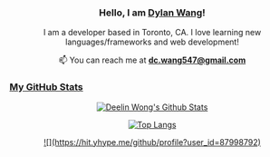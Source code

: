 <h3 align="center">Hello, I am <b><a rel="nofollow noopener noreferrer" target="_blank" href="https://web-portfolio-ten.vercel.app/">Dylan Wang</a></b>!</samp></h3>

<div align="center">
    <p>I am a developer based in Toronto, CA. I love learning new languages/frameworks and web development! </p>
    📫 You can reach me at <b><a rel="nofollow noopener noreferrer" target="_blank" href="mailto:dc.wang547@gmail.com">dc.wang547@gmail.com</b>
</div>

###  My GitHub Stats

<div align="center">
<p>
<img  alt ="Deelin Wong's Github Stats"src="https://github-readme-stats.vercel.app/api?username=dwang134&show_icons=true">
</p>
<p>
<img alt ="Top Langs"src="https://github-readme-stats.vercel.app/api/top-langs/?username=dwang134&layout=compact">
<p/>
![](https://hit.yhype.me/github/profile?user_id=87998792)
</div>
